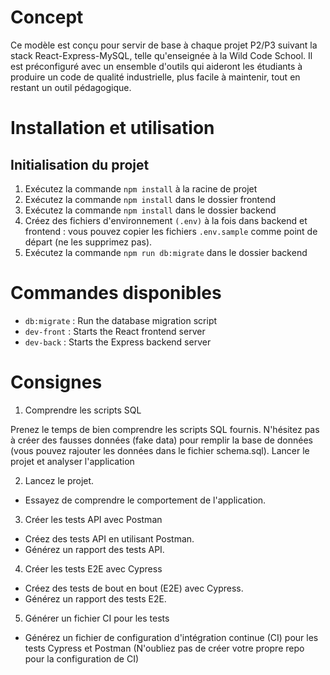 # Concept

Ce modèle est conçu pour servir de base à chaque projet P2/P3 suivant la stack React-Express-MySQL, telle qu'enseignée à la Wild Code School. Il est préconfiguré avec un ensemble d'outils qui aideront les étudiants à produire un code de qualité industrielle, plus facile à maintenir, tout en restant un outil pédagogique.

# Installation et utilisation

## Initialisation du projet

1. Exécutez la commande `npm install` à la racine de projet
2. Exécutez la commande `npm install` dans le dossier frontend
3. Exécutez la commande `npm install` dans le dossier backend
4. Créez des fichiers d'environnement `(.env)` à la fois dans backend et frontend : vous pouvez copier les fichiers `.env.sample` comme point de départ (ne les supprimez pas).
5. Exécutez la commande `npm run db:migrate` dans le dossier backend

# Commandes disponibles

- `db:migrate` : Run the database migration script
- `dev-front` : Starts the React frontend server
- `dev-back` : Starts the Express backend server

# Consignes

1. Comprendre les scripts SQL

Prenez le temps de bien comprendre les scripts SQL fournis.
N'hésitez pas à créer des fausses données (fake data) pour remplir la base de données (vous pouvez rajouter les données dans le fichier schema.sql).
Lancer le projet et analyser l'application

2. Lancez le projet.

- Essayez de comprendre le comportement de l'application.

3. Créer les tests API avec Postman

- Créez des tests API en utilisant Postman.
- Générez un rapport des tests API.

4.  Créer les tests E2E avec Cypress

- Créez des tests de bout en bout (E2E) avec Cypress.
- Générez un rapport des tests E2E.

5. Générer un fichier CI pour les tests

- Générez un fichier de configuration d'intégration continue (CI) pour les tests Cypress et Postman (N'oubliez pas de créer votre propre repo pour la configuration de CI)
